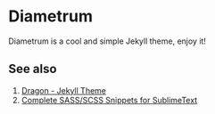 # Diametrum

Diametrum is a cool and simple Jekyll theme, enjoy it!

## See also

1. [Dragon - Jekyll 
Theme](https://github.com/onhernandes/dragon-theme)
1. [Complete SASS/SCSS Snippets for 
SublimeText](https://github.com/onhernandes/sublime-scss-snippets)
